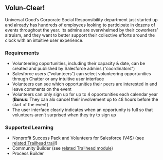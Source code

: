 ## Volun-Clear!

Universal Good’s Corporate Social Responsibility department just started up and already has hundreds of employees looking to participate in dozens of events throughout the year. Its admins are overwhelmed by their coworkers’ altruism, and they want to better support their collective efforts around the clock with an intuitive user experience.

### Requirements

- Volunteering opportunities, including their capacity & date, can be created and published by Salesforce admins (“coordinators”)
- Salesforce users (“volunteers”) can select volunteering opportunities through Chatter or any intuitive user interface
- Volunteers can see which opportunities their peers are interested in and leave comments on the event
- Volunteers can only sign up for up to 4 opportunities each calendar year (**Bonus**: They can alo cancel their involvement up to 48 hours before the start of the event)
- The user interface clearly indicates when an opportunity is full so that volunteers aren’t surprised when they try to sign up

### Supported Learning

- Nonprofit Success Pack and Volunteers for Salesforce (V4S) (see [related Trailhead trail](https://trailhead.salesforce.com/trails/nonprofit_volunteer)!)
- Community Builder (see [related Trailhead module](https://trailhead.salesforce.com/trails/communities/modules/community_rollout_impl))
- Process Builder

